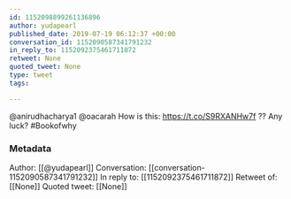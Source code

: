 ```yaml
---
id: 1152098899261136896
author: yudapearl
published_date: 2019-07-19 06:12:37 +00:00
conversation_id: 1152090587341791232
in_reply_to: 1152092375461711872
retweet: None
quoted_tweet: None
type: tweet
tags:

---
```


@anirudhacharya1 @oacarah How is this: https://t.co/S9RXANHw7f
??
Any luck? #Bookofwhy

### Metadata

Author: [[@yudapearl]]
Conversation: [[conversation-1152090587341791232]]
In reply to: [[1152092375461711872]]
Retweet of: [[None]]
Quoted tweet: [[None]]
